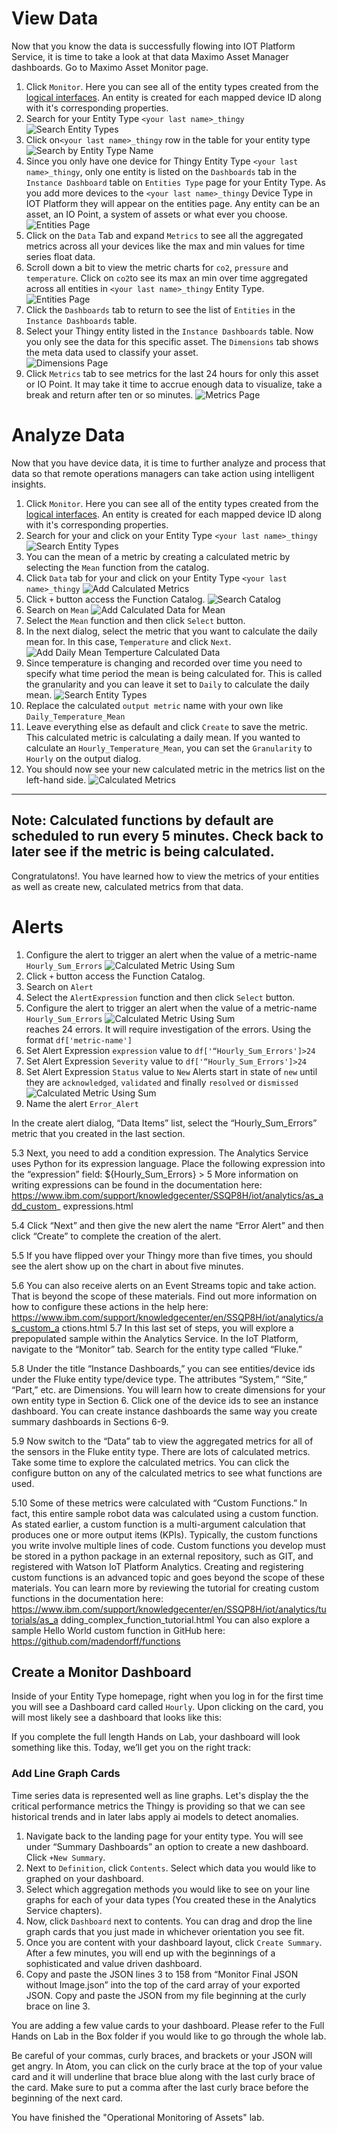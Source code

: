 # View Data
Now that you know the data is successfully flowing into IOT Platform Service, it is time to take a look at that data Maximo Asset Manager dashboards. Go to Maximo Asset Monitor page.

1. Click `Monitor`. Here you can see all of the entity types created from the [logical interfaces](https://www.ibm.com/support/knowledgecenter/SSQP8H/iot/developing/connect.html).  An entity is created for each mapped device ID along with it's corresponding properties.
2.  Search for your Entity Type `<your last name>_thingy`
![Search Entity Types](img/i73.png) &nbsp;  
3.  Click on`<your last name>_thingy` row in the table for your entity type
![Search by Entity Type Name](img/i74.png) &nbsp;  
4.  Since you only have one device for Thingy Entity Type `<your last name>_thingy`, only one entity is listed on the `Dashboards` tab in the `Instance Dashboard` table on `Entities Type` page for your Entity Type.  As you add more devices to the `<your last name>_thingy` Device Type in IOT Platform they will appear on the entities page.  Any entity can be an asset, an IO Point, a system of assets or what ever you choose.
![Entities Page](img/i75.png) &nbsp;   
5.  Click on the `Data` Tab and expand `Metrics` to see all the aggregated metrics across all your devices like the max and min values for time series float data.
6.  Scroll down a bit to view the metric charts for `co2`, `pressure` and `temperature`.  Click on `co2`to see its max an min over time aggregated across all entities in `<your last name>_thingy` Entity Type.
![Entities Page](img/i76.png) &nbsp;
7.  Click the `Dashboards` tab to return to see the list of `Entities` in the `Instance Dashboards` table.  
8.  Select your Thingy entity listed in the `Instance Dashboards` table.  Now you only see the data for this specific asset.  The `Dimensions` tab shows the meta data used to classify your asset.  
![Dimensions Page](img/i77.png) &nbsp;
9.  Click `Metrics` tab to see metrics for the last 24 hours for only this asset or IO Point. It may take it time to accrue enough data to visualize, take a break and return after ten or so minutes.
![Metrics Page](img/i78.png) &nbsp;  

# Analyze Data
Now that you have device data, it is time to further analyze and process that data so that remote operations managers can take action using intelligent insights.  

1.  Click `Monitor`. Here you can see all of the entity types created from the [logical interfaces](https://www.ibm.com/support/knowledgecenter/SSQP8H/iot/developing/connect.html).  An entity is created for each mapped device ID along with it's corresponding properties.
2.  Search for your and click on your Entity Type `<your last name>_thingy`
![Search Entity Types](img/i73.png) &nbsp;  
3.  You can the mean of a metric by creating a calculated metric by selecting the `Mean` function from the catalog.  
4.  Click `Data` tab  for your and click on your Entity Type `<your last name>_thingy`
![Add Calculated Metrics](img/i74.png) &nbsp;  
5.  Click `+` button access the Function Catalog.
![Search Catalog](img/i79.png) &nbsp;
6.  Search on `Mean`
![Add Calculated Data for Mean](img/i80.png) &nbsp;
7.  Select the `Mean` function and then click `Select` button.
8.  In the next dialog, select the metric that you want to calculate the daily mean for. In this case, `Temperature` and click `Next`.
![Add Daily Mean Temperture Calculated Data](img/i81.png) &nbsp;
9.  Since temperature is changing and recorded over time you need to specify what time period the mean is being calculated for.   This is called the granularity and you can leave it set to `Daily` to calculate the daily mean.
![Search Entity Types](img/i82.png) &nbsp;
10.  Replace the calculated `output metric` name with your own like `Daily_Temperature_Mean`
11.  Leave everything else as default and click `Create` to save the metric.  This calculated metric is calculating a daily mean. If you wanted to calculate an `Hourly_Temperature_Mean`, you can set the `Granularity` to `Hourly` on the output dialog.
12.  You should now see your new calculated metric in the metrics list on the left-hand side.
![Calculated Metrics](img/i83.png) &nbsp;  
---
**Note:**
Calculated functions by default are scheduled to run every 5 minutes.  Check back to later see if the metric is being calculated.
---


 Congratulatons!.  You have learned how to view the metrics of your entities as well as create new, calculated metrics from that data.

# Alerts
1. Configure the alert to trigger an alert when the value of a metric-name `Hourly_Sum_Errors`
![Calculated Metric Using Sum](img/i75.png) &nbsp;  
2. Click `+` button access the Function Catalog.
3. Search on `Alert`
4. Select the `AlertExpression` function and then click `Select` button.
7. Configure the alert to trigger an alert when the value of a metric-name `Hourly_Sum_Errors`
![Calculated Metric Using Sum](img/i75.png) &nbsp;  
reaches 24 errors.  It will require investigation of the errors.  Using the format `df['metric-name']`
8.  Set Alert Expression `expression` value to `df['“Hourly_Sum_Errors']>24`
9.  Set Alert Expression `Severity` value to `df['“Hourly_Sum_Errors']>24`
10.  Set Alert Expression `Status` value to `New`  Alerts start in state of `new` until they are `acknowledged`, `validated` and finally `resolved` or `dismissed`
![Calculated Metric Using Sum](img/i76.png) &nbsp;  
11.  Name the alert `Error_Alert`

In the create alert dialog, “Data Items” list, select the “Hourly_Sum_Errors” metric that you created in the last section.

5.3  Next, you need to add a condition expression. The Analytics Service uses Python for its expression language. Place the following expression into the “expression” field: ${Hourly_Sum_Errors} > 5
More information on writing expressions can be found in the documentation here: https://www.ibm.com/support/knowledgecenter/SSQP8H/iot/analytics/as_add_custom_ expressions.html

5.4  Click “Next” and then give the new alert the name “Error Alert” and then click “Create” to complete the creation of the alert.

5.5  If you have flipped over your Thingy more than five times, you should see the alert show up on the chart in about five minutes.

5.6  You can also receive alerts on an Event Streams topic and take action. That is beyond the scope of these materials. Find out more information on how to configure these actions in the help here: https://www.ibm.com/support/knowledgecenter/en/SSQP8H/iot/analytics/as_custom_a ctions.html
5.7  In this last set of steps, you will explore a prepopulated sample within the Analytics Service. In the IoT Platform, navigate to the “Monitor” tab. Search for the entity type called “Fluke.”

5.8  Under the title “Instance Dashboards,” you can see entities/device ids under the Fluke entity type/device type. The attributes “System,” “Site,” “Part,” etc. are Dimensions. You will learn how to create dimensions for your own entity type in Section 6. Click one of the device ids to see an instance dashboard. You can create instance dashboards the same way you create summary dashboards in Sections 6-9.

5.9  Now switch to the “Data” tab to view the aggregated metrics for all of the sensors in the Fluke entity type. There are lots of calculated metrics. Take some time to explore the calculated metrics. You can click the configure button on any of the calculated metrics to see what functions are used.

5.10 Some of these metrics were calculated with “Custom Functions.” In fact, this entire sample robot data was calculated using a custom function. As stated earlier, a custom function is a multi-argument calculation that produces one or more output items (KPIs). Typically, the custom functions you write involve multiple lines of code. Custom functions you develop must be stored in a python package in an external repository, such as GIT, and registered with Watson IoT Platform Analytics.
Creating and registering custom functions is an advanced topic and goes beyond the scope of these materials. You can learn more by reviewing the tutorial for creating custom functions in the documentation here: https://www.ibm.com/support/knowledgecenter/en/SSQP8H/iot/analytics/tutorials/as_a dding_complex_function_tutorial.html
You can also explore a sample Hello World custom function in GitHub here:
https://github.com/madendorff/functions

## Create a Monitor Dashboard

Inside of your Entity Type homepage, right when you log in for the first time you will see a Dashboard card called `Hourly`. Upon clicking on the card, you will most likely see a dashboard that looks like this:

If you complete the full length Hands on Lab, your dashboard will look something like this. Today, we’ll get you on the right track:


### Add Line Graph Cards
Time series data is represented well as line graphs. Let's display the the critical performance metrics the Thingy is providing so that we can see historical trends and in later labs apply ai models to detect anomalies.

1.  Navigate back to the landing page for your entity type. You will see under “Summary Dashboards” an option to create a new dashboard. Click `+New Summary`.
2.  Next to `Definition`, click `Contents`. Select which data you would like to graphed on your dashboard.  
3.  Select which aggregation methods  you would like to see on your line graphs for each of your data types (You created these in the Analytics Service chapters).
4.  Now, click `Dashboard` next to contents. You can drag and drop the line graph cards that you just made in whichever orientation you see fit.
5.  Once you are content with your dashboard layout, click `Create Summary`. After a few minutes, you will end up with the beginnings of a sophisticated and value driven dashboard.
6.  Copy and paste the JSON lines 3 to 158 from “Monitor Final JSON without Image.json” into the top of the card array of your exported JSON. Copy and paste the JSON from my file beginning at the curly brace on line 3.

You are adding a few value cards to your dashboard. Please refer to the Full Hands on Lab in the Box folder if you would like to go through the whole lab.

Be careful of your commas, curly braces, and brackets or your JSON will get angry. In Atom, you can click on the curly brace at the top of your value card and it will underline that brace blue along with the last curly brace of the card. Make sure to put a comma after the last curly brace before the beginning of the next card.

You have finished the  "Operational Monitoring of Assets" lab.
